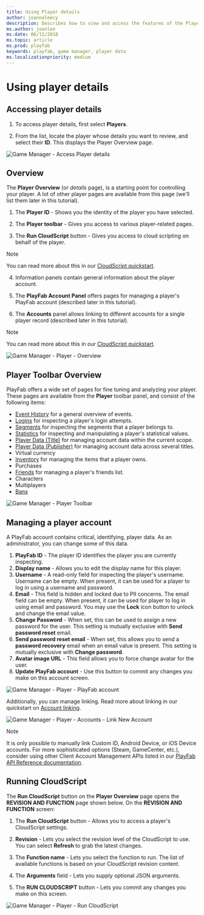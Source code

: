 ```yaml
---
title: Using Player details
author: joannaleecy
description: Describes how to view and access the features of the Player details page in the PlayFab Game Manager.
ms.author: joanlee
ms.date: 06/11/2018
ms.topic: article
ms.prod: playfab
keywords: playfab, game manager, player data
ms.localizationpriority: medium
---
```


# Using player details

## Accessing player details

1. To access player details, first select **Players**.

2. From the list, locate the player whose details you want to review, and select their **ID**. This displays the Player Overview page.

![Game Manager - Access Player details](media/tutorials/game-manager-access-player-details.png)  

## Overview

The **Player Overview** (or *details* page), is a starting point for controlling your player. A lot of other player pages are available from this page (we'll list them later in this tutorial).

1. The **Player ID** - Shows you the identity of the player you have selected.

2. The **Player toolbar** - Gives you access to various player-related pages.
3. The **Run CloudScript** button - Gives you access to cloud scripting on behalf of the player.

> [!NOTE]
> You can read more about this in our [CloudScript quickstart](../../automation/cloudscript/quickstart.md).

4. Information panels contain general information about the player account.

5. The **PlayFab Account Panel** offers pages for managing a player's PlayFab account (described later in this tutorial).

6. The **Accounts** panel allows linking to different accounts for a single player record (described later in this tutorial).

> [!NOTE]
> You can read more about this in our [CloudScript quickstart](../../automation/cloudscript/quickstart.md).

![Game Manager - Player - Overview](media/tutorials/game-manager-player-overview.png)  

## Player Toolbar Overview

PlayFab offers a wide set of pages for fine tuning and analyzing your player. These pages are available from the **Player** toolbar panel, and consist of the following items:

- [Event History](../../analytics/metrics/event-history.md) for a general overview of events.
- [Logins](player-logins.md) for inspecting a player's login attempts.
- [Segments](player-segments.md) for inspecting the segments that a player belongs to.
- [Statistics](using-player-statistics.md) for inspecting and manipulating a player's statistical values.
- [Player Data (Title)](../../data/titledata/quickstart.md) for managing account data within the current scope.
- [Player Data (Publisher)](using-player-publisher-data.md) for managing account data across several titles.
- Virtual currency
- [Inventory](player-inventory.md) for managing the items that a player owns.
- Purchases
- [Friends](../../social/friends/quickstart.md) for managing a player's friends list.
- Characters
- Multiplayers
- [Bans](player-bans.md)

![Game Manager - Player Toolbar](media/tutorials/game-manager-player-toolbar.png)  

## Managing a player account

A PlayFab account contains critical, identifying, player data. As an administrator, you can change some of this data.

1. **PlayFab ID** - The player ID identifies the player you are currently inspecting.
2. **Display name** - Allows you to edit the display name for this player.
3. **Username** - A read-only field for inspecting the player's username. Username can be empty. When present, it can be used for a player to log in using a username and password.
4. **Email** - This field is hidden and locked due to PII concerns. The email field can be empty. When present, it can be used for player to log in using email and password. You may use the **Lock** icon button to unlock and change the email value.
5. **Change Password** - When set, this can be used to assign a new password for the user. This setting is mutually exclusive with **Send password reset** email.
6. **Send password reset email** - When set, this allows you to send a **password recovery** email when an email value is present. This setting is mutually exclusive with **Change password**.
7. **Avatar image URL** - This field allows you to force change avatar for the user.
8. **Update PlayFab account** - Use this button to commit any changes you make on this account screen.

![Game Manager - Player - PlayFab account](media/tutorials/game-manager-player-playfab-account.png)  

Additionally, you can manage linking. Read more about linking in our quickstart on [Account linking](../../authentication/login/quickstart.md).

![Game Manager - Player - Accounts - Link New Account](media/tutorials/game-manager-player-link-new-account.png)  

> [!NOTE]
> It is only possible to manually link Custom ID, Android Device, or iOS Device accounts. For more sophisticated options (Steam, GameCenter, etc.), consider using other Client Account Management APIs listed in our [PlayFab API Reference documentation](../../../api-references/index.md).

## Running CloudScript

The **Run CloudScript** button on the **Player Overview** page opens the **REVISION AND FUNCTION** page shown below. On the **REVISION AND FUNCTION** screen:

1. The **Run CloudScript** button - Allows you to access a player's CloudScript settings.

2. **Revision** - Lets you select the revision level of the CloudScript to use. You can select **Refresh** to grab the latest changes.
3. The **Function name** - Lets you select the function to run. The list of available functions is based on your CloudScript revision content.
4. The **Arguments** field - Lets you supply optional JSON arguments.
5. The **RUN CLOUDSCRIPT** button - Lets you commit any changes you make on this screen.

![Game Manager - Player - Run CloudScript](media/tutorials/game-manager-player-run-cloudscript.png)  
